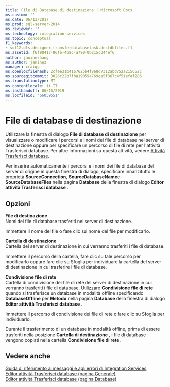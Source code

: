 ```yaml
---
title: File di Database di destinazione | Microsoft Docs
ms.custom: ''
ms.date: 06/13/2017
ms.prod: sql-server-2014
ms.reviewer: ''
ms.technology: integration-services
ms.topic: conceptual
f1_keywords:
- sql12.dts.designer.transferdatabasetask.destdbfiles.f1
ms.assetid: f6f90417-86fb-4b8c-a790-0b215c344ef6
author: janinezhang
ms.author: janinez
manager: craigg
ms.openlocfilehash: 2cfee31b4167625b4f868d7312abd752a215652c
ms.sourcegitcommit: 3026c22b7fba19059a769ea5f367c4f51efaf286
ms.translationtype: MT
ms.contentlocale: it-IT
ms.lasthandoff: 06/15/2019
ms.locfileid: "66059551"
---
```

# <a name="destination-database-files"></a>File di database di destinazione
  Utilizzare la finestra di dialogo **File di database di destinazione** per visualizzare o modificare i percorsi e i nomi dei file di database nel server di destinazione oppure per specificare un percorso di file di rete per l'attività Trasferisci database. Per altre informazioni su questa attività, vedere [Attività Trasferisci database](control-flow/transfer-database-task.md).  
  
 Per inserire automaticamente i percorsi e i nomi dei file di database del server di origine in questa finestra di dialogo, specificare innanzitutto le proprietà **SourceConnection**, **SourceDatabaseName**e **SourceDatabaseFiles** nella pagina **Database** della finestra di dialogo **Editor attività Trasferisci database** .  
  
## <a name="options"></a>Opzioni  
 **File di destinazione**  
 Nomi dei file di database trasferiti nel server di destinazione.  
  
 Immettere il nome del file o fare clic sul nome del file per modificarlo.  
  
 **Cartella di destinazione**  
 Cartella del server di destinazione in cui verranno trasferiti i file di database.  
  
 Immettere il percorso della cartella, fare clic su tale percorso per modificarlo oppure fare clic su Sfoglia per individuare la cartella del server di destinazione in cui trasferire i file di database.  
  
 **Condivisione file di rete**  
 Cartella di condivisione dei file di rete del server di destinazione in cui verranno trasferiti i file di database. Utilizzare **Condivisione file di rete** quando si trasferisce un database in modalità offline specificando **DatabaseOffline** per **Metodo** nella pagina **Database** della finestra di dialogo **Editor attività Trasferisci database** .  
  
 Immettere il percorso di condivisione dei file di rete o fare clic su Sfoglia per individuarlo.  
  
 Durante il trasferimento di un database in modalità offline, prima di essere trasferiti nella posizione **Cartella di destinazione** , i file di database vengono copiati nella cartella **Condivisione file di rete** .  
  
## <a name="see-also"></a>Vedere anche  
 [Guida di riferimento ai messaggi e agli errori di Integration Services](../../2014/integration-services/integration-services-error-and-message-reference.md)   
 [Editor attività Trasferisci database &#40;pagina Generale&#41;](general-page-of-integration-services-designers-options.md)   
 [Editor attività Trasferisci database &#40;pagina Database&#41;](../../2014/integration-services/transfer-database-task-editor-databases-page.md)  
  
  
